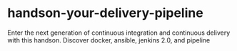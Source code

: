 # handson-your-delivery-pipeline
Enter the next generation of continuous integration and continuous delivery with this handson. Discover docker, ansible, jenkins 2.0, and pipeline
